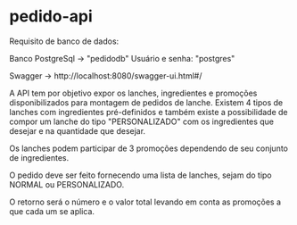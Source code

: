 # pedido-api

Requisito de banco de dados: 

Banco PostgreSql -> "pedidodb"
Usuário e senha: "postgres"

Swagger -> http://localhost:8080/swagger-ui.html#/

A API tem por objetivo expor os lanches, ingredientes e promoções disponibilizados para montagem de pedidos de lanche.
Existem 4 tipos de lanches com ingredientes pré-definidos e também existe a possibilidade de compor um lanche do tipo "PERSONALIZADO" com os ingredientes que desejar e na quantidade que desejar.

Os lanches podem participar de 3 promoções dependendo de seu conjunto de ingredientes.

O pedido deve ser feito fornecendo uma lista de lanches, sejam do tipo NORMAL ou PERSONALIZADO.

O retorno será o número e o valor total levando em conta as promoções a que cada um se aplica.


